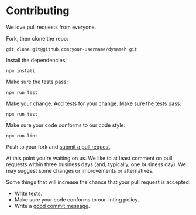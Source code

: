 # Contributing

We love pull requests from everyone. 

Fork, then clone the repo:

    git clone git@github.com:your-username/dynameh.git

Install the dependencies:

    npm install

Make sure the tests pass:

    npm run test

Make your change. Add tests for your change. Make sure the tests pass:

    npm run test
    
Make sure your code conforms to our code style:

    npm run lint

Push to your fork and [submit a pull request][pr].

[pr]: https://github.com/pushplay/dynameh/compare/

At this point you're waiting on us. We like to at least comment on pull requests
within three business days (and, typically, one business day). We may suggest
some changes or improvements or alternatives.

Some things that will increase the chance that your pull request is accepted:

* Write tests.
* Make sure your code conforms to our linting policy.
* Write a [good commit message][commit].

[commit]: http://tbaggery.com/2008/04/19/a-note-about-git-commit-messages.html

